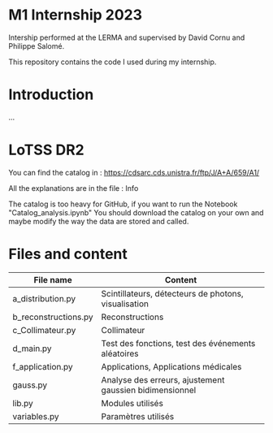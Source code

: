 # M1 Internship 2023
Intership performed at the LERMA and supervised by David Cornu and Philippe Salomé.

This repository contains the code I used during my internship.

# Introduction

...

# LoTSS DR2

You can find the catalog in : https://cdsarc.cds.unistra.fr/ftp/J/A+A/659/A1/

All the explanations are in the file : Info

The catalog is too heavy for GitHub, if you want to run the Notebook "Catalog_analysis.ipynb" You should download the catalog on your own and maybe modify the way the data are stored and called.

# Files and content

| File name            | Content                                                 |
| -------------------- | ------------------------------------------------------- |
| a_distribution.py    | Scintillateurs, détecteurs de photons, visualisation    |
| b_reconstructions.py | Reconstructions                                         |
| c_Collimateur.py     | Collimateur                                             |
| d_main.py            | Test des fonctions, test des événements aléatoires      |
| f_application.py     | Applications, Applications médicales                    |
| gauss.py             | Analyse des erreurs, ajustement gaussien bidimensionnel |
| lib.py               | Modules utilisés                                        |
| variables.py         | Paramètres utilisés                                     |

